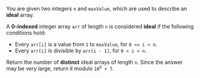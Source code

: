 You are given two integers `n` and `maxValue`, which are used to describe an **ideal** array.

A **0-indexed** integer array `arr` of length `n` is considered **ideal** if the following conditions hold:

- Every `arr[i]` is a value from `1` to `maxValue`, for `0 <= i < n`.
- Every `arr[i]` is divisible by `arr[i - 1]`, for `0 < i < n`.

Return the number of **distinct** ideal arrays of length `n`. Since the answer may be very large, return it modulo <code>10<sup>9</sup> + 7</code>.